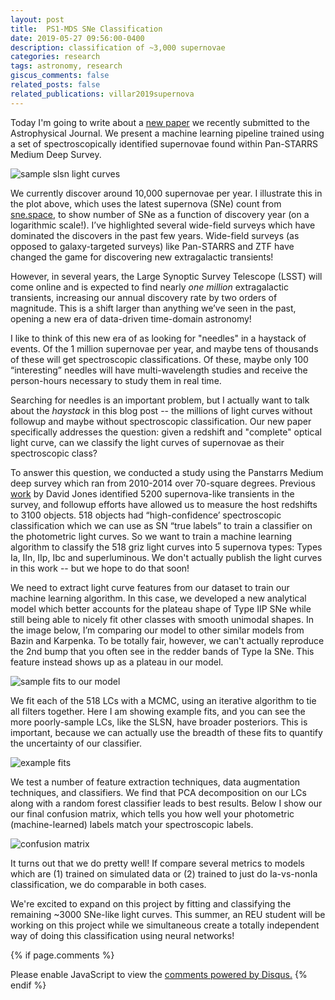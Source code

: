 ```yaml
---
layout: post
title:  PS1-MDS SNe Classification
date: 2019-05-27 09:56:00-0400
description: classification of ~3,000 supernovae
categories: research
tags: astronomy, research
giscus_comments: false
related_posts: false
related_publications: villar2019supernova
---
```



Today I'm going to write about a [new paper](https://iopscience.iop.org/article/10.3847/1538-4357/ab418c/meta) we recently submitted to the Astrophysical Journal. We present a machine learning pipeline trained using a set of spectroscopically identified supernovae found within Pan-STARRS Medium Deep Survey.

![sample slsn light curves](/images/jun2019/sne_all.png)

We currently discover around 10,000 supernovae per year. I illustrate this in the plot above, which uses the latest supernova (SNe) count from [sne.space](sne.space), to show number of SNe as a function of discovery year (on a logarithmic scale!). I’ve highlighted several wide-field surveys which have dominated the discovers in the past few years. Wide-field surveys (as opposed to galaxy-targeted surveys) like Pan-STARRS and ZTF have changed the game for discovering new extragalactic transients!

However, in several years, the Large Synoptic Survey Telescope (LSST) will come online and is expected to find nearly *one million* extragalactic transients, increasing our annual discovery rate by two orders of magnitude. This is a shift larger than anything we’ve seen in the past, opening a new era of data-driven time-domain astronomy! 

I like to think of this new era of as looking for "needles" in a haystack of events. Of the 1 million supernovae per year, and maybe tens of thousands of these will get spectroscopic classifications. Of these, maybe only 100 “interesting” needles will have multi-wavelength studies and receive the person-hours necessary to study them in real time. 

Searching for needles is an important problem, but I actually want to talk about the *haystack* in this blog post -- the millions of light curves without followup and maybe without spectroscopic classification. Our new paper specifically addresses the question: given a redshift and "complete" optical light curve, can we classify the light curves of supernovae as their spectroscopic class? 

To answer this question, we conducted a study using the Panstarrs Medium deep survey which ran from 2010-2014 over 70-square degrees. Previous [work](https://iopscience.iop.org/article/10.3847/1538-4357/aa767b/meta) by David Jones identified 5200 supernova-like transients in the survey, and followup efforts have allowed us to measure the host redshifts to 3100 objects. 518 objects had “high-confidence’ spectroscopic classification which we can use as SN “true labels” to train a classifier on the photometric light curves. So we want to train a machine learning algorithm to classify the 518 griz light curves into 5 supernova types: Types Ia, IIn, IIp, Ibc and superluminous. We don't actually publish the light curves in this work -- but we hope to do that soon!

We need to extract light curve features from our dataset to train our machine learning algorithm. In this case, we developed a new analytical model which better accounts for the plateau shape of Type IIP SNe while still being able to nicely fit other classes with smooth unimodal shapes. In the image below, I’m comparing our model to other similar models from Bazin and Karpenka. To be totally fair, however, we can't actually reproduce the 2nd bump that you often see in the redder bands of Type Ia SNe. This feature instead shows up as a plateau in our model.

![sample fits to our model](/images/jun2019/f1.png)

We fit each of the 518 LCs with a MCMC, using an iterative algorithm to tie all filters together. Here I am showing example fits, and you can see the more poorly-sample LCs, like the SLSN, have broader posteriors. This is important, because we can actually use the breadth of these fits to quantify the uncertainty of our classifier.

![example fits](/images/jun2019/f3.png)

We test a number of feature extraction techniques, data augmentation techniques, and classifiers. We find that PCA decomposition on our LCs along with a random forest classifier leads to best results. Below I show our our final confusion matrix, which tells you how well your photometric (machine-learned) labels match your spectroscopic labels. 

![confusion matrix](/images/jun2019/f2.png)


It turns out that we do pretty well! If compare several metrics to models which are (1) trained on simulated data or (2) trained to just do Ia-vs-nonIa classification, we do comparable in both cases. 

We're excited to expand on this project by fitting and classifying the remaining ~3000 SNe-like light curves. This summer, an REU student will be working on this project while we simultaneous create a totally independent way of doing this classification using neural networks!


{% if page.comments %}
<div id="disqus_thread"></div>
<script>

/**
*  RECOMMENDED CONFIGURATION VARIABLES: EDIT AND UNCOMMENT THE SECTION BELOW TO INSERT DYNAMIC VALUES FROM YOUR PLATFORM OR CMS.
*  LEARN WHY DEFINING THESE VARIABLES IS IMPORTANT: https://disqus.com/admin/universalcode/#configuration-variables*/
/*
var disqus_config = function () {
this.page.url = PAGE_URL;  // Replace PAGE_URL with your page's canonical URL variable
this.page.identifier = PAGE_IDENTIFIER; // Replace PAGE_IDENTIFIER with your page's unique identifier variable
};
*/
(function() { // DON'T EDIT BELOW THIS LINE
var d = document, s = d.createElement('script');
s.src = 'https://ashleyvillar-com.disqus.com/embed.js';
s.setAttribute('data-timestamp', +new Date());
(d.head || d.body).appendChild(s);
})();
</script>
<noscript>Please enable JavaScript to view the <a href="https://disqus.com/?ref_noscript">comments powered by Disqus.</a></noscript>
{% endif %}

